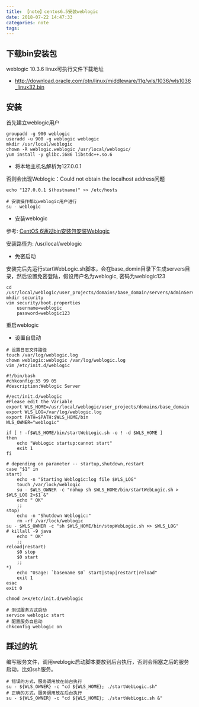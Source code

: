 ```yaml
---
title: 【note】centos6.5安装weblogic
date: 2018-07-22 14:47:33
categories: note
tags: 
---
```



## 下载bin安装包

weblogic 10.3.6 linux可执行文件下载地址

* http://download.oracle.com/otn/linux/middleware/11g/wls/1036/wls1036_linux32.bin
<!-- more-->

## 安装

首先建立weblogic用户

```shell
groupadd -g 900 weblogic
useradd -u 900 -g weblogic weblogic
mkdir /usr/local/weblogic
chown -R weblogic.weblogic /usr/local/weblogic/
yum install -y glibc.i686 libstdc++.so.6
```

* 将本地主机名解析为127.0.0.1

否则会出现Weblogic：Could not obtain the localhost address问题

```
echo "127.0.0.1 $(hostname)" >> /etc/hosts

# 安装操作都以weblogic用户进行
su - weblogic
```

* 安装weblogic

参考: [CentOS 6通过bin安装包安装Weblogic](http://blog.51cto.com/linux10000/1957635)

安装路径为: /usr/local/weblogic

* 免密启动

安装完后先运行startWebLogic.sh脚本，会在base_domin目录下生成servers目录，然后设置免密登陆，假设用户名为weblogic, 密码为weblogic123

```shell
cd /usr/local/weblogic/user_projects/domains/base_domain/servers/AdminServer/
mkdir security
vim security/boot.properties
	username=weblogic
	password=weblogic123
```

重启weblogic

* 设置自启动

```shell
# 设置日志文件路径
touch /var/log/weblogic.log
chown weblogic:weblogic /var/log/weblogic.log
vim /etc/init.d/weblogic
```

```shell
#!/bin/bash
#chkconfig:35 99 05
#description:Weblogic Server

#/ect/init.d/weblogic
#Please edit the Variable
export WLS_HOME=/usr/local/weblogic/user_projects/domains/base_domain
export WLS_LOG=/var/log/weblogic.log
export PATH=$PATH:$WLS_HOME/bin
WLS_OWNER="weblogic"

if [ ! -f$WLS_HOME/bin/startWebLogic.sh -o ! -d $WLS_HOME ]
then
    echo "WebLogic startup:cannot start"
    exit 1
fi

# depending on parameter -- startup,shutdown,restart
case "$1" in
start)
    echo -n "Starting Weblogic:log file $WLS_LOG"
    touch /var/lock/weblogic
    su - $WLS_OWNER -c "nohup sh $WLS_HOME/bin/startWebLogic.sh > $WLS_LOG 2>$1 &"
    echo " OK"
    ;;
stop)
    echo -n "Shutdown Weblogic:"
    rm -rf /var/lock/weblogic
su - $WLS_OWNER -c "sh $WLS_HOME/bin/stopWebLogic.sh >> $WLS_LOG"
# killall -9 java
    echo " OK"
    ;;
reload|restart)
    $0 stop
    $0 start
    ;;
*)
    echo "Usage: `basename $0` start|stop|restart|reload"
    exit 1
esac
exit 0
```

```shell
chmod a+x/etc/init.d/weblogic

# 测试服务方式启动
service weblogic start
# 配置服务自启动
chkconfig weblogic on
```

## 踩过的坑

编写服务文件，调用weblogic启动脚本要放到后台执行，否则会阻塞之后的服务启动，比如ssh服务。

```shell
# 错误的方式，服务调用放在前台执行
su - ${WLS_OWNER} -c "cd ${WLS_HOME}; ./startWebLogic.sh"
# 正确的方式，服务调用放在后台执行
su - ${WLS_OWNER} -c "cd ${WLS_HOME}; ./startWebLogic.sh &"
```